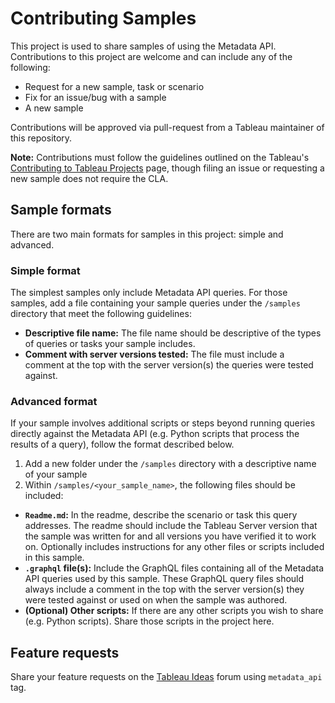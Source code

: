 # Contributing Samples

This project is used to share samples of using the Metadata API. Contributions to this project are welcome and can include any of the following:
* Request for a new sample, task or scenario
* Fix for an issue/bug with a sample
* A new sample

Contributions will be approved via pull-request from a Tableau maintainer of this repository.

**Note:** Contributions must follow the guidelines outlined on the Tableau's [Contributing to Tableau Projects](http://tableau.github.io/contributing.html) page, though filing an issue or requesting a new sample does not require the CLA.

## Sample formats
There are two main formats for samples in this project: simple and advanced. 

### Simple format
The simplest samples only include Metadata API queries. For those samples, add a file containing your sample queries under the `/samples` directory that meet the following guidelines: 
* **Descriptive file name:** The file name should be descriptive of the types of queries or tasks your sample includes.
* **Comment with server versions tested:** The file must include a comment at the top with the server version(s) the queries were tested against.

### Advanced format
If your sample involves additional scripts or steps beyond running queries directly against the Metadata API (e.g. Python scripts that process the results of a query), follow the format described below.
1. Add a new folder under the `/samples` directory with a descriptive name of your sample
2. Within `/samples/<your_sample_name>`, the following files should be included:
  * **`Readme.md`:** In the readme, describe the scenario or task this query addresses. The readme should include the Tableau Server version that the sample was written for and all versions you have verified it to work on. Optionally includes instructions for any other files or scripts included in this sample.
  * **`.graphql` file(s):** Include the GraphQL files containing all of the Metadata API queries used by this sample. These GraphQL query files should always include a comment in the top with the server version(s) they were tested against or used on when the sample was authored.
  * **(Optional) Other scripts:** If there are any other scripts you wish to share (e.g. Python scripts). Share those scripts in the project here.

## Feature requests
Share your feature requests on the [Tableau Ideas](https://community.tableau.com/community/ideas) forum using `metadata_api` tag.
